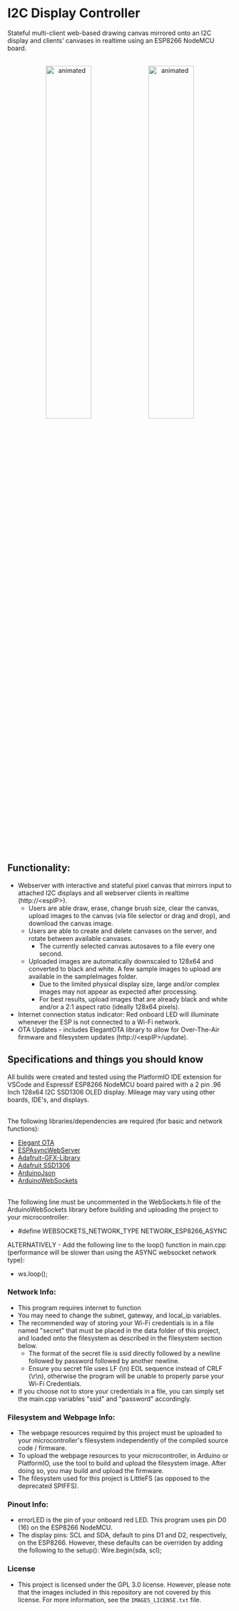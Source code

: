 # I2C Display Controller
Stateful multi-client web-based drawing canvas mirrored onto an I2C display and clients' canvases in realtime using an ESP8266 NodeMCU board.    <br><br>    
<p align="center" float="left">
  <img src="webPage.gif" alt="animated" width="45%"/>
  <img src="display.gif" alt="animated" width="45%"/>
</p>        

## Functionality:
* Webserver with interactive and stateful pixel canvas that mirrors input to attached I2C displays and all webserver clients in realtime (http://\<espIP\>).
  * Users are able draw, erase, change brush size, clear the canvas, upload images to the canvas (via file selector or drag and drop), and download the canvas image.
  * Users are able to create and delete canvases on the server, and rotate between available canvases.
    * The currently selected canvas autosaves to a file every one second.
  * Uploaded images are automatically downscaled to 128x64 and converted to black and white. A few sample images to upload are available in the sampleImages folder.
    * Due to the limited physical display size, large and/or complex images may not appear as expected after processing.
    * For best results, upload images that are already black and white and/or a 2:1 aspect ratio (ideally 128x64 pixels).
* Internet connection status indicator: Red onboard LED will illuminate whenever the ESP is not connected to a Wi-Fi network.
* OTA Updates - includes ElegantOTA library to allow for Over-The-Air firmware and filesystem updates (http://\<espIP\>/update).

## Specifications and things you should know
All builds were created and tested using the PlatformIO IDE extension for VSCode and Espressif ESP8266 NodeMCU board paired with a 2 pin .96 Inch 128x64 I2C SSD1306 OLED display. Mileage may vary using other boards, IDE's, and displays.    <br><br>

The following libraries/dependencies are required (for basic and network functions):
* [Elegant OTA](https://github.com/ayushsharma82/ElegantOTA)
* [ESPAsyncWebServer](https://github.com/me-no-dev/ESPAsyncWebServer)    
* [Adafruit-GFX-Library](https://github.com/adafruit/Adafruit-GFX-Library)    
* [Adafruit SSD1306](https://github.com/adafruit/Adafruit_SSD1306)
* [ArduinoJson](https://github.com/bblanchon/ArduinoJson)
* [ArduinoWebSockets](https://github.com/Links2004/arduinoWebSockets)    <br><br>

The following line must be uncommented in the WebSockets.h file of the ArduinoWebSockets library before building and uploading the project to your microcontroller:
* #define WEBSOCKETS_NETWORK_TYPE NETWORK_ESP8266_ASYNC

ALTERNATIVELY - Add the following line to the loop() function in main.cpp (performance will be slower than using the ASYNC websocket network type):
* ws.loop();

### Network Info:
* This program requires internet to function
* You may need to change the subnet, gateway, and local_ip variables.    
* The recommended way of storing your Wi-Fi credentials is in a file named "secret" that must be placed in the data folder of this project, and loaded onto the filesystem as described in the filesystem section below.
  * The format of the secret file is ssid directly followed by a newline followed by password followed by another newline.
  * Ensure you secret file uses LF (\\n) EOL sequence instead of CRLF (\\r\\n), otherwise the program will be unable to properly parse your Wi-Fi Credentials.
* If you choose not to store your credentials in a file, you can simply set the main.cpp variables "ssid" and "password" accordingly.

### Filesystem and Webpage Info:
* The webpage resources required by this project must be uploaded to your microcontroller's filesystem independently of the compiled source code / firmware.
* To upload the webpage resources to your microcontroller, in Arduino or PlatformIO, use the tool to build and upload the filesystem image. After doing so, you may build and upload the firmware.    
* The filesystem used for this project is LittleFS (as opposed to the deprecated SPIFFS).

### Pinout Info:
* errorLED is the pin of your onboard red LED. This program uses pin D0 (16) on the ESP8266 NodeMCU.    
* The display pins: SCL and SDA, default to pins D1 and D2, respectively, on the ESP8266. However, these defaults can be overriden by adding the following to the setup(): Wire.begin(sda, scl);

### License
* This project is licensed under the GPL 3.0 license. However, please note that the images included in this repository are not covered by this license. For more information, see the `IMAGES_LICENSE.txt` file.